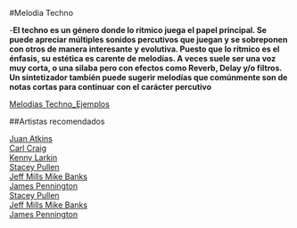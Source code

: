 #Melodia Techno
 
 
 
-**El techno es un género donde lo rítmico juega el papel principal. Se puede apreciar múltiples sonidos percutivos que juegan y se sobreponen con otros de manera interesante y evolutiva. Puesto que lo rítmico es el énfasis, su estética es carente de melodías. A veces suele ser una voz muy corta, o una silaba pero con efectos como Reverb, Delay y/o filtros. Un sintetizador también puede sugerir melodías que comúnmente son de notas cortas para continuar con el carácter percutivo**


[Melodias Techno_Ejemplos](http://picosong.com/f2pZ)



##Artistas recomendados

[Juan Atkins](https://www.youtube.com/watch?v=EeiSjr6MNFs&list=PLwsa379yA2I9ih8Fvm32seB5Y9BpjntJG)   
[Carl Craig](https://www.youtube.com/watch?v=p19lWEMVDAw)   
[Kenny Larkin](https://www.youtube.com/watch?v=1-QHVZb1LTo&list=PLUdmMccuxH2EgWuyRe7l9qnBsditxdiOI)   
[Stacey Pullen]()  
[Jeff Mills Mike Banks]()   
[James Pennington]()   
[Stacey Pullen](https://www.youtube.com/watch?v=axGVliWQqAQ&list=PL624D35A96610DD32)  
[Jeff Mills Mike Banks](https://www.youtube.com/watch?v=W-zeCs5dbLk&list=PL8k5aIuBjq3sO6ZuHcxMObq1aLBCTO1ho)  
[James Pennington](https://www.youtube.com/watch?v=AlTZN0ogCNc&list=PLizkWAwSz17iHyU8rPgSl7rfKaNtr2tVx)   








